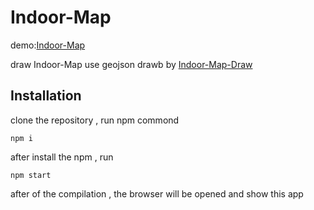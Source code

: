 # Indoor-Map

demo:[Indoor-Map](https://woshisunwukong.github.io/ter/Indoor-Map/)

draw Indoor-Map use geojson drawb by  [Indoor-Map-Draw](https://github.com/WoShiSunWuKong/Indoor-Map-Draw)

## Installation
clone the repository , run npm commond 
```
npm i
```
after install the npm , run 
```
npm start
```
after of the compilation ,  the browser will be opened and show this app
